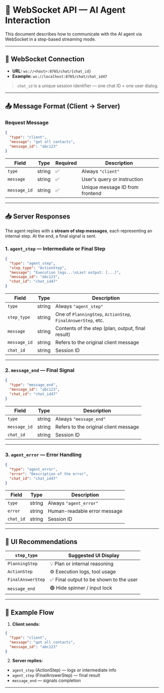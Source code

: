 # 📡 WebSocket API — AI Agent Interaction

This document describes how to communicate with the AI agent via WebSocket in a step-based streaming mode.

---

## 🔌 WebSocket Connection

- **URL:** `ws://<host>:8765/chat/{chat_id}`
- **Example:** `ws://localhost:8765/chat/chat_id47`

> `chat_id` is a unique session identifier — one chat ID = one user dialog.

---

## 📤 Message Format (Client → Server)

### Request Message

```json
{
  "type": "client",
  "message": "get all contacts",
  "message_id": "abc123"
}
```

| Field         | Type    | Required | Description                                |
|---------------|---------|----------|--------------------------------------------|
| `type`        | string  | ✅       | Always `"client"`                          |
| `message`     | string  | ✅       | User's query or instruction                |
| `message_id`  | string  | ✅       | Unique message ID from frontend            |

---

## 📥 Server Responses

The agent replies with a **stream of step messages**, each representing an internal step. At the end, a final signal is sent.

### 1. `agent_step` — Intermediate or Final Step

```json
{
  "type": "agent_step",
  "step_type": "ActionStep",
  "message": "Execution logs...\nLast output: [...]",
  "message_id": "abc123",
  "chat_id": "chat_id47"
}
```

| Field         | Type    | Description                                                             |
|---------------|---------|-------------------------------------------------------------------------|
| `type`        | string  | Always `"agent_step"`                                                   |
| `step_type`   | string  | One of `PlanningStep`, `ActionStep`, `FinalAnswerStep`, etc.            |
| `message`     | string  | Contents of the step (plan, output, final result)                        |
| `message_id`  | string  | Refers to the original client message                                   |
| `chat_id`     | string  | Session ID                                                              |

---

### 2. `message_end` — Final Signal

```json
{
  "type": "message_end",
  "message_id": "abc123",
  "chat_id": "chat_id47"
}
```

| Field         | Type    | Description                                  |
|---------------|---------|----------------------------------------------|
| `type`        | string  | Always `"message_end"`                       |
| `message_id`  | string  | Refers to the original client message       |
| `chat_id`     | string  | Session ID                                  |

---

### 3. `agent_error` — Error Handling

```json
{
  "type": "agent_error",
  "error": "Description of the error",
  "chat_id": "chat_id47"
}
```

| Field         | Type    | Description                                  |
|---------------|---------|----------------------------------------------|
| `type`        | string  | Always `"agent_error"`                       |
| `error`       | string  | Human-readable error message                 |
| `chat_id`     | string  | Session ID                                  |

---

## 🧠 UI Recommendations

| `step_type`        | Suggested UI Display                      |
|--------------------|-------------------------------------------|
| `PlanningStep`     | 💡 Plan or internal reasoning              | 
| `ActionStep`       | ⚙️ Execution logs, tool usage              |
| `FinalAnswerStep`  | ✅ Final output to be shown to the user    |
| `message_end`      | 🟢 Hide spinner / input lock               |

---

## 💬 Example Flow

1. **Client sends:**

```json
{
  "type": "client",
  "message": "get all contacts",
  "message_id": "abc123"
}
```

2. **Server replies:**

- `agent_step` (ActionStep) — logs or intermediate info  
- `agent_step` (FinalAnswerStep) — final result  
- `message_end` — signals completion

---
